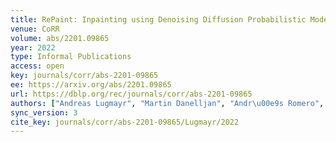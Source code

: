 ```yaml
---
title: RePaint: Inpainting using Denoising Diffusion Probabilistic Models.
venue: CoRR
volume: abs/2201.09865
year: 2022
type: Informal Publications
access: open
key: journals/corr/abs-2201-09865
ee: https://arxiv.org/abs/2201.09865
url: https://dblp.org/rec/journals/corr/abs-2201-09865
authors: ["Andreas Lugmayr", "Martin Danelljan", "Andr\u00e9s Romero", "Fisher Yu", "Radu Timofte", "Luc Van Gool"]
sync_version: 3
cite_key: journals/corr/abs-2201-09865/Lugmayr/2022
---
```

